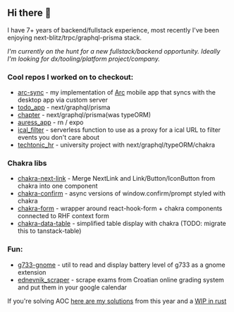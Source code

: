 ## Hi there 👋

I have 7+ years of backend/fullstack experience, most recently I've been enjoying next-blitz/trpc/graphql-prisma stack. 

*I'm currently on the hunt for a new fullstack/backend opportunity. Ideally I'm looking for dx/tooling/platform project/company.*

### Cool repos I worked on to checkout:
- [arc-sync](https://github.com/Zeko369/arc-sync) - my implementation of [Arc](https://arc.net/) mobile app that syncs with the desktop app via custom server
- [todo_app](https://github.com/Zeko369/todo_app) - next/graphql/prisma
- [chapter](https://github.com/freeCodeCamp/chapter) - next/graphql/prisma(was typeORM)
- [auress_app](https://github.com/Zeko369/auress-app) - rn / expo
- [ical_filter](https://github.com/Zeko369/ical-filter) - serverless function to use as a proxy for a ical URL to filter events you don't care about
- [techtonic_hr](https://github.com/Zeko369/tectonichr) - university project with next/graphql/typeORM/chakra

### Chakra libs
- [chakra-next-link](https://github.com/Zeko369/chakra-next-link) - Merge NextLink and Link/Button/IconButton from chakra into one component
- [chakra-confirm](https://github.com/Zeko369/chakra-confirm) - async versions of window.confirm/prompt styled with chakra
- [chakra-form](https://github.com/Zeko369/chakra-form) - wrapper around react-hook-form + chakra components connected to RHF context form
- [chakra-data-table](https://github.com/Zeko369/chakra-data-table) - simplified table display with chakra (TODO: migrate this to tanstack-table)

### Fun:
- [g733-gnome](https://github.com/Zeko369/g733-gnome-shell) - util to read and display battery level of g733 as a gnome extension
- [ednevnik_scraper](https://github.com/Zeko369/ednevnik_scraper) - scrape exams from Croatian online grading system and put them in your google calendar

If you're solving AOC [here are my solutions](https://github.com/Zeko369/Advent-of-code-2022) from this year and a [WIP in rust](https://github.com/Zeko369/aoc-rust-2022)
